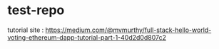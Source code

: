 test-repo
=========
tutorial site :  https://medium.com/@mvmurthy/full-stack-hello-world-voting-ethereum-dapp-tutorial-part-1-40d2d0d807c2
